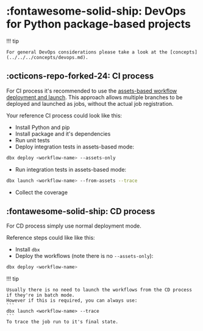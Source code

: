 # :fontawesome-solid-ship: DevOps for Python package-based projects

!!! tip

    For general DevOps considerations please take a look at the [concepts](../../../concepts/devops.md).


## :octicons-repo-forked-24: CI process

For CI process it's recommended to use the [assets-based workflow deployment and launch](../../../features/assets.md).
This approach allows multiple branches to be deployed and launched as jobs, without the actual job registration.

Your reference CI process could look like this:

* Install Python and pip
* Install package and it's dependencies
* Run unit tests
* Deploy integration tests in assets-based mode:
```bash
dbx deploy <workflow-name> --assets-only
```
* Run integration tests in assets-based mode:
```bash
dbx launch <workflow-name> --from-assets --trace
```
* Collect the coverage


## :fontawesome-solid-ship: CD process

For CD process simply use normal deployment mode.

Reference steps could like like this:

* Install `dbx`
* Deploy the workflows (note there is no `--assets-only`):

```bash
dbx deploy <workflow-name>
```

!!! tip

    Usually there is no need to launch the workflows from the CD process if they're in batch mode.
    However if this is required, you can always use:
    ```
    dbx launch <workflow-name> --trace
    ```
    To trace the job run to it's final state.

